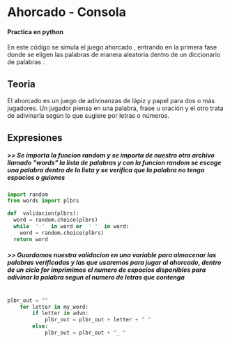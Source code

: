 # Ahorcado - Consola
#### Practica en python 
En este código se simula el juego ahorcado , entrando en la primera fase donde se eligen las palabras de manera aleatoria dentro de un diccionario de palabras .


## Teoria

El ahorcado es un juego de adivinanzas de lápiz y papel para dos o más jugadores. Un jugador piensa en una palabra, frase u oración y el otro trata de adivinarla según lo que sugiere por letras o números.

## Expresiones
##### >> Se importa la funcion random y se importa de nuestro otro archivo llamado "words" la lista de palabras y con la funcion random se escoge una palabra dentro de la lista y se verifica que la palabra no tenga espacios o guiones 
```python
import random
from words import plbrs

def  validacion(plbrs):
  word = random.choice(plbrs)
  while  '-'  in word or  ' '  in word:
    word = random.choice(plbrs)
  return word
```
##### >> Guardamos nuestra validacion en una variable para almacenar las palabras verificadas y las que usaremos para jugar al ahorcado, dentro de un ciclo for imprimimos el numero de espacios disponibles para adivinar la palabra segun el numero de letras que contenga
```python

plbr_out = ""
    for letter in my_word:
        if letter in advn:
            plbr_out = plbr_out + letter + " "    
        else:
            plbr_out = plbr_out + "_ "

```
